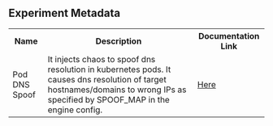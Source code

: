 ## Experiment Metadata

<table>
<tr>
<th> Name </th>
<th> Description </th>
<th> Documentation Link </th>
</tr>
<tr>
 <td> Pod DNS Spoof </td>
 <td> It injects chaos to spoof dns resolution in kubernetes pods. It causes dns resolution of target hostnames/domains to wrong IPs as specified by SPOOF_MAP in the engine config.  </td>
 <td> <a href="https://litmuschaos.github.io/litmus/experiments/categories/pods/pod-dns-spoof/"> Here </a> </td>
 </tr>
 </table>
